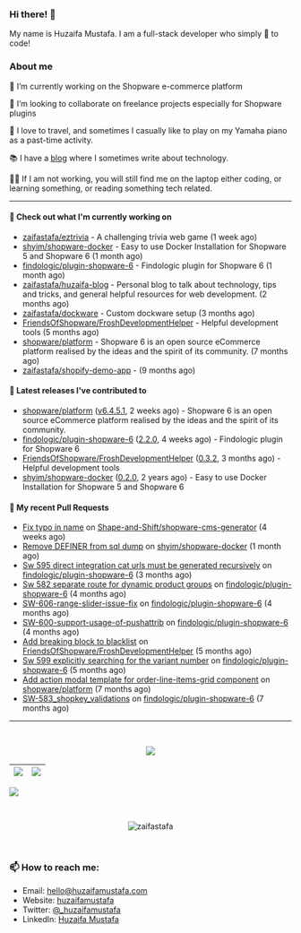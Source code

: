 ### Hi there! 👋

My name is Huzaifa Mustafa. I am a full-stack developer who simply :blue_heart: to code!

### About me 

🔭 I’m currently working on the Shopware e-commerce platform

:briefcase: I’m looking to collaborate on freelance projects especially for Shopware plugins

:musical_keyboard: I love to travel, and sometimes I casually like to play on my Yamaha piano as a past-time activity. 

:books: I have a [blog](https://blog.huzaifamustafa.com) where I sometimes write about technology.

:man_technologist: If I am not working, you will still find me on the laptop either coding, or learning something, or reading something tech related. 

----

#### 👷 Check out what I'm currently working on

- [zaifastafa/eztrivia](https://github.com/zaifastafa/eztrivia) - A challenging trivia web game (1 week ago)
- [shyim/shopware-docker](https://github.com/shyim/shopware-docker) - Easy to use Docker Installation for Shopware 5 and Shopware 6 (1 month ago)
- [findologic/plugin-shopware-6](https://github.com/findologic/plugin-shopware-6) - Findologic plugin for Shopware 6 (1 month ago)
- [zaifastafa/huzaifa-blog](https://github.com/zaifastafa/huzaifa-blog) - Personal blog to talk about technology, tips and tricks, and general helpful resources for web development. (2 months ago)
- [zaifastafa/dockware](https://github.com/zaifastafa/dockware) - Custom dockware setup (3 months ago)
- [FriendsOfShopware/FroshDevelopmentHelper](https://github.com/FriendsOfShopware/FroshDevelopmentHelper) - Helpful development tools (5 months ago)
- [shopware/platform](https://github.com/shopware/platform) - Shopware 6 is an open source eCommerce platform realised by the ideas and the spirit of its community. (7 months ago)
- [zaifastafa/shopify-demo-app](https://github.com/zaifastafa/shopify-demo-app) -  (9 months ago)

#### 🔭 Latest releases I've contributed to

- [shopware/platform](https://github.com/shopware/platform) ([v6.4.5.1](https://github.com/shopware/platform/releases/tag/v6.4.5.1), 2 weeks ago) - Shopware 6 is an open source eCommerce platform realised by the ideas and the spirit of its community.
- [findologic/plugin-shopware-6](https://github.com/findologic/plugin-shopware-6) ([2.2.0](https://github.com/findologic/plugin-shopware-6/releases/tag/2.2.0), 4 weeks ago) - Findologic plugin for Shopware 6
- [FriendsOfShopware/FroshDevelopmentHelper](https://github.com/FriendsOfShopware/FroshDevelopmentHelper) ([0.3.2](https://github.com/FriendsOfShopware/FroshDevelopmentHelper/releases/tag/0.3.2), 3 months ago) - Helpful development tools
- [shyim/shopware-docker](https://github.com/shyim/shopware-docker) ([0.2.0](https://github.com/shyim/shopware-docker/releases/tag/0.2.0), 2 years ago) - Easy to use Docker Installation for Shopware 5 and Shopware 6

#### 🔨 My recent Pull Requests

- [Fix typo in name](https://github.com/Shape-and-Shift/shopware-cms-generator/pull/1) on [Shape-and-Shift/shopware-cms-generator](https://github.com/Shape-and-Shift/shopware-cms-generator) (4 weeks ago)
- [Remove DEFINER from sql dump](https://github.com/shyim/shopware-docker/pull/127) on [shyim/shopware-docker](https://github.com/shyim/shopware-docker) (1 month ago)
- [Sw 595 direct integration cat urls must be generated recursively](https://github.com/findologic/plugin-shopware-6/pull/196) on [findologic/plugin-shopware-6](https://github.com/findologic/plugin-shopware-6) (3 months ago)
- [Sw 582 separate route for dynamic product groups](https://github.com/findologic/plugin-shopware-6/pull/193) on [findologic/plugin-shopware-6](https://github.com/findologic/plugin-shopware-6) (4 months ago)
- [SW-606-range-slider-issue-fix](https://github.com/findologic/plugin-shopware-6/pull/188) on [findologic/plugin-shopware-6](https://github.com/findologic/plugin-shopware-6) (4 months ago)
- [SW-600-support-usage-of-pushattrib](https://github.com/findologic/plugin-shopware-6/pull/187) on [findologic/plugin-shopware-6](https://github.com/findologic/plugin-shopware-6) (4 months ago)
- [Add breaking block to blacklist](https://github.com/FriendsOfShopware/FroshDevelopmentHelper/pull/27) on [FriendsOfShopware/FroshDevelopmentHelper](https://github.com/FriendsOfShopware/FroshDevelopmentHelper) (5 months ago)
- [Sw 599 explicitly searching for the variant number](https://github.com/findologic/plugin-shopware-6/pull/183) on [findologic/plugin-shopware-6](https://github.com/findologic/plugin-shopware-6) (5 months ago)
- [Add action modal template for order-line-items-grid component](https://github.com/shopware/platform/pull/1729) on [shopware/platform](https://github.com/shopware/platform) (7 months ago)
- [SW-583_shopkey_validations](https://github.com/findologic/plugin-shopware-6/pull/176) on [findologic/plugin-shopware-6](https://github.com/findologic/plugin-shopware-6) (7 months ago)

----

<br>
<p align="center">
<img src="https://github-readme-streak-stats.herokuapp.com/?user=zaifastafa&count_private=true&layout=compact&theme=tokyonight">
</p>


|![](https://github-readme-stats.vercel.app/api?username=zaifastafa&&show_icons=true&title_color=ffffff&icon_color=bb2acf&text_color=daf7dc&bg_color=151515&count_private=true)|![](https://github-readme-stats.vercel.app/api/top-langs/?username=zaifastafa&layout=compact&theme=tokyonight)|
|-|-|

![](https://activity-graph.herokuapp.com/graph?username=zaifastafa&theme=redical&count_private=true)

<br>
<p align="center"><p align="center"> <img src="https://komarev.com/ghpvc/?username=zaifastafa" alt="zaifastafa"/> </p>  </p>
<br>

### 📫 How to reach me:

- Email: hello@huzaifamustafa.com
- Website: [huzaifamustafa](https://huzaifamustafa.com)
- Twitter: [@_huzaifamustafa](https://twitter.com/_huzaifamustafa)
- LinkedIn: [Huzaifa Mustafa](https://www.linkedin.com/in/zaifastafa/)
